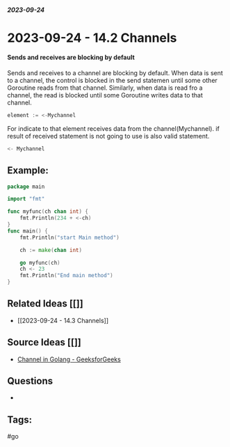 ##### _2023-09-24_

# 2023-09-24 - 14.2 Channels

#### Sends and receives are blocking by default

Sends and receives to a channel are blocking by default. When data is sent to a channel, the control is blocked in the send statemen until some other Goroutine reads from that channel. Similarly, when data is read fro a channel, the read is blocked until some Goroutine writes data to that channel.

```go
element := <-Mychannel
```

For indicate to that element receives data from the channel(Mychannel). if result of received statement is not going to use is also valid statement.

```go
<- Mychannel
```
## Example:

```go
package main

import "fmt"

func myfunc(ch chan int) {
	fmt.Println(234 + <-ch)
}
func main() {
	fmt.Println("start Main method")

	ch := make(chan int)

	go myfunc(ch)
	ch <- 23
	fmt.Println("End main method")
}
```
## Related Ideas [[]]

- [[2023-09-24 - 14.3 Channels]]
## Source Ideas [[]]

- [Channel in Golang - GeeksforGeeks](https://www.geeksforgeeks.org/channel-in-golang/)
## Questions 

-  
## Tags:

#go 

